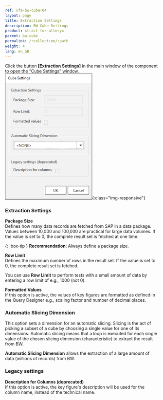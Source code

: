 ```yaml
---
ref: xfa-bw-cube-04
layout: page
title: Extraction Settings
description: BW Cube Settings
product: xtract-for-alteryx
parent: bw-cube
permalink: /:collection/:path
weight: 4
lang: en_GB
---
```


Click the button **[Extraction Settings]** in the main window of the component to open the “Cube Settings” window.
![XU_BWCube_Settings](/img/content/XU_BWCube_Settings1.png){:class="img-responsive"}

### Extraction Settings

**Package Size** <br> 
Defines how many data records are fetched from SAP in a data package.
Values between 10,000 and 100,000 are practical for large data volumes.
If the value is set to 0, the complete result set is fetched at one time.

{: .box-tip }
**Recommendation**: Always define a package size.

**Row Limit** <br>
Defines the maximum number of rows in the result set.
If the value is set to 0, the complete result set is fetched.

You can use **Row Limit** to perform tests with a small amount of data by entering a row limit of e.g., 1000 (not 0).

**Formatted Values** <br>
If this option is active, the values of key figures are formatted as defined in the Query Designer e.g., scaling factor and number of decimal places.


### Automatic Slicing Dimension

This option sets a dimension for an automatic slicing. 
Slicing is the act of picking a subset of a cube by choosing a single value for one of its dimensions. 
Automatic slicing means that a loop is executed for each single value of the chosen slicing dimension (characteristic) to extract the result from BW. 

**Automatic Slicing Dimension** allows the extraction of a large amount of data (millions of records) from BW.

### Legacy settings

**Description for Columns (deprecated)** <br>
If this option is active, the key figure's description will be used for the column name, instead of the technical name. 
